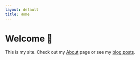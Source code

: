 ```yaml
---
layout: default
title: Home
---
```


# Welcome 👋
This is my site. Check out my [About](/about) page or see my [blog posts](/posts).
